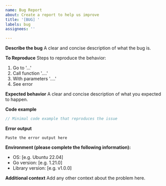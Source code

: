 ```yaml
---
name: Bug Report
about: Create a report to help us improve
title: '[BUG] '
labels: bug
assignees: ''

---
```


**Describe the bug**
A clear and concise description of what the bug is.

**To Reproduce**
Steps to reproduce the behavior:
1. Go to '...'
2. Call function '....'
3. With parameters '....'
4. See error

**Expected behavior**
A clear and concise description of what you expected to happen.

**Code example**
```go
// Minimal code example that reproduces the issue
```

**Error output**
```
Paste the error output here
```

**Environment (please complete the following information):**
 - OS: [e.g. Ubuntu 22.04]
 - Go version: [e.g. 1.21.0]
 - Library version: [e.g. v1.0.0]

**Additional context**
Add any other context about the problem here.
